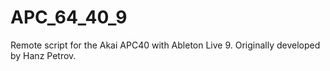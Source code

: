 # APC_64_40_9
Remote script for the Akai APC40 with Ableton Live 9. Originally developed by Hanz Petrov.
